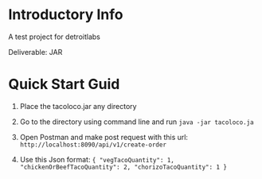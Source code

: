 # Introductory Info
A test project for detroitlabs 

Deliverable: JAR

# Quick Start Guid
1. Place the tacoloco.jar any directory

2. Go to the directory using command line and run `java -jar tacoloco.ja`

3. Open Postman and make post request with this url: `http://localhost:8090/api/v1/create-order`

4. Use this Json format: 
`{
	"vegTacoQuantity": 1,
	"chickenOrBeefTacoQuantity": 2,
	"chorizoTacoQuantity": 1
}`
